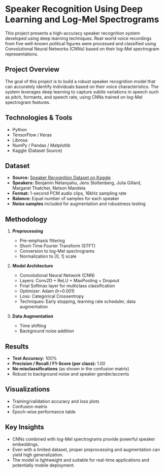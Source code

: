 # Speaker Recognition Using Deep Learning and Log-Mel Spectrograms

This project presents a high-accuracy speaker recognition system developed using deep learning techniques. Real-world voice recordings from five well-known political figures were processed and classified using Convolutional Neural Networks (CNNs) based on their log-Mel spectrogram representations.

## Project Overview

The goal of this project is to build a robust speaker recognition model that can accurately identify individuals based on their voice characteristics. The system leverages deep learning to capture subtle variations in speech such as pitch, formants, and speech rate, using CNNs trained on log-Mel spectrogram features.

## Technologies & Tools

* Python
* TensorFlow / Keras
* Librosa
* NumPy / Pandas / Matplotlib
* Kaggle (Dataset Source)

## Dataset

* **Source:** [Speaker Recognition Dataset on Kaggle](https://www.kaggle.com/datasets/vaibhavkumar/speaker-recognition-dataset)
* **Speakers:** Benjamin Netanyahu, Jens Stoltenberg, Julia Gillard, Margaret Thatcher, Nelson Mandela
* **Format:** 1-second PCM audio clips, 16kHz sampling rate
* **Balance:** Equal number of samples for each speaker
* **Noise samples** included for augmentation and robustness testing

##  Methodology

1. **Preprocessing**

   * Pre-emphasis filtering
   * Short-Time Fourier Transform (STFT)
   * Conversion to log-Mel spectrograms
   * Normalization to \[0, 1] scale

2. **Model Architecture**

   * Convolutional Neural Network (CNN)
   * Layers: Conv2D + ReLU + MaxPooling + Dropout
   * Final Softmax layer for multiclass classification
   * Optimizer: Adam (lr=0.001)
   * Loss: Categorical Crossentropy
   * Techniques: Early stopping, learning rate scheduler, data augmentation

3. **Data Augmentation**

   * Time shifting
   * Background noise addition

## Results

* **Test Accuracy:** 100%
* **Precision / Recall / F1-Score (per class):** 1.00
* **No misclassifications** (as shown in the confusion matrix)
* Robust to background noise and speaker gender/accents

## Visualizations

* Training/validation accuracy and loss plots
* Confusion matrix
* Epoch-wise performance table

## Key Insights

* CNNs combined with log-Mel spectrograms provide powerful speaker embeddings.
* Even with a limited dataset, proper preprocessing and augmentation can yield high generalization.
* The model is lightweight and suitable for real-time applications and potentially mobile deployment.
